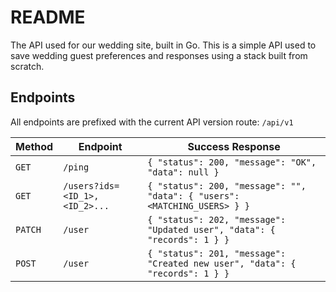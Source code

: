 # README

The API used for our wedding site, built in Go. This is a simple API used to save wedding guest preferences
and responses using a stack built from scratch.

## Endpoints

All endpoints are prefixed with the current API version route: `/api/v1`

| Method | Endpoint | Success Response |
| ------ | -------- | -------- |
| `GET` | `/ping` | `{ "status": 200, "message": "OK", "data": null }` |
| `GET` | `/users?ids=<ID_1>,<ID_2>...` | `{ "status": 200, "message": "", "data": { "users": <MATCHING_USERS> } }` |
| `PATCH` | `/user` | `{ "status": 202, "message": "Updated user", "data": { "records": 1 } }` |
| `POST` | `/user` | `{ "status": 201, "message": "Created new user", "data": { "records": 1 } }` |

